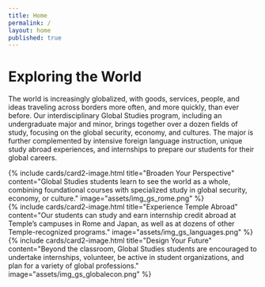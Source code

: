 ```yaml
---
title: Home
permalink: /
layout: home
published: true
---
```


# Exploring the World 

The world is increasingly globalized, with goods, services, people, and ideas traveling across borders more often, and more quickly, than ever before. Our interdisciplinary Global Studies program, including an undergraduate major and minor, brings together over a dozen fields of study, focusing on the global security, economy, and cultures. The major is further complemented by intensive foreign language instruction, unique study abroad experiences, and internships to prepare our students for their global careers.

<div class="row">
<div class="col m12 l4">{% include cards/card2-image.html title="Broaden Your Perspective" content="Global Studies students learn to see the world as a whole, combining foundational courses with specialized study in global security, economy, or culture." image="assets/img_gs_rome.png" %}</div>
<div class="col m12 l4">{% include cards/card2-image.html title="Experience Temple Abroad" content="Our students can study and earn internship credit abroad at Temple’s campuses in Rome and Japan, as well as at dozens of other Temple-recognized programs." image="assets/img_gs_languages.png" %}</div>
<div class="col m12 l4">{% include cards/card2-image.html title="Design Your Future" content="Beyond the classroom, Global Studies students are encouraged to undertake internships, volunteer, be active in student organizations, and plan for a variety of global professions." image="assets/img_gs_globalecon.png" %}</div>
</div>
